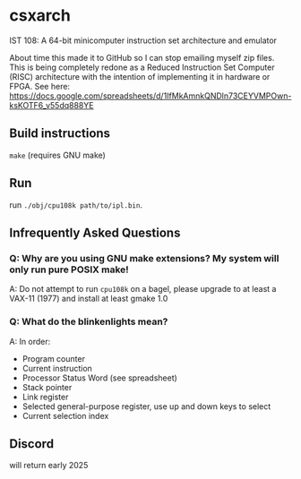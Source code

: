 # csxarch
IST 108: A 64-bit minicomputer instruction set architecture and emulator

About time this made it to GitHub so I can stop emailing myself zip files.
This is being completely redone as a Reduced Instruction Set Computer (RISC) architecture with the intention of implementing
it in hardware or FPGA. See here: https://docs.google.com/spreadsheets/d/1IfMkAmnkQNDln73CEYVMPOwn-ksKOTF6_v55dq888YE

## Build instructions
`make` (requires GNU make)

## Run
run `./obj/cpu108k path/to/ipl.bin`.

## Infrequently Asked Questions
### Q: Why are you using GNU make extensions? My system will only run pure POSIX make!
A: Do not attempt to run `cpu108k` on a bagel, please upgrade to at least a VAX-11 (1977) and install at least gmake 1.0
### Q: What do the blinkenlights mean?
A: In order:
- Program counter
- Current instruction
- Processor Status Word (see spreadsheet)
- Stack pointer
- Link register
- Selected general-purpose register, use up and down keys to select
- Current selection index

## Discord
will return early 2025
